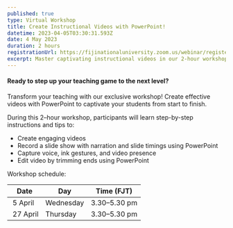 ```yaml
---
published: true
type: Virtual Workshop
title: Create Instructional Videos with PowerPoint!
datetime: 2023-04-05T03:30:31.593Z
date: 4 May 2023
duration: 2 hours
registrationUrl: https://fijinationaluniversity.zoom.us/webinar/register/WN_ysakW5EASa2xPb00vloqPA
excerpt: Master captivating instructional videos in our 2-hour workshop. Learn PowerPoint recording, narration, capturing gestures, and editing. Engage students like never before!
---
```


#### Ready to step up your teaching game to the next level?

Transform your teaching with our exclusive workshop! Create effective videos with PowerPoint to captivate your students from start to finish.

During this 2–hour workshop, participants will learn step-by-step instructions and tips to:

- Create engaging videos
- Record a slide show with narration and slide timings using PowerPoint
- Capture voice, ink gestures, and video presence
- Edit video by trimming ends using PowerPoint

Workshop schedule:

| Date       | Day       | Time (FJT)   |
| ---------- | --------- | ------------ |
| ﻿ 5 April  | Wednesday | 3.30–5.30 pm |
| ﻿ 27 April | Thursday  | 3.30–5.30 pm |
